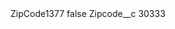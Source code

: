 <?xml version="1.0" encoding="UTF-8"?>
<CustomMetadata xmlns="http://soap.sforce.com/2006/04/metadata" xmlns:xsi="http://www.w3.org/2001/XMLSchema-instance" xmlns:xsd="http://www.w3.org/2001/XMLSchema">
    <label>ZipCode1377</label>
    <protected>false</protected>
    <values>
        <field>Zipcode__c</field>
        <value xsi:type="xsd:string">30333</value>
    </values>
</CustomMetadata>
